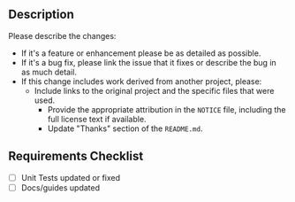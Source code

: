 ## Description
Please describe the changes:
- If it's a feature or enhancement please be as detailed as possible.
- If it's a bug fix, please link the issue that it fixes or describe the bug in as much detail.
- If this change includes work derived from another project, please:
    - Include links to the original project and the specific files that were used.
		- Provide the appropriate attribution in the `NOTICE` file, including the full license text if available.
		- Update "Thanks" section of the `README.md`.

## Requirements Checklist
- [ ] Unit Tests updated or fixed
- [ ] Docs/guides updated

